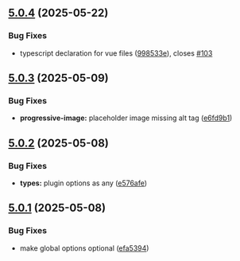 ## [5.0.4](https://github.com/MatteoGabriele/vue-progressive-image/compare/v5.0.3...v5.0.4) (2025-05-22)


### Bug Fixes

* typescript declaration for vue files ([998533e](https://github.com/MatteoGabriele/vue-progressive-image/commit/998533e318a2750ec3fce8ffe5374a467edb4bc2)), closes [#103](https://github.com/MatteoGabriele/vue-progressive-image/issues/103)

## [5.0.3](https://github.com/MatteoGabriele/vue-progressive-image/compare/v5.0.2...v5.0.3) (2025-05-09)


### Bug Fixes

* **progressive-image:** placeholder image missing alt tag ([e6fd9b1](https://github.com/MatteoGabriele/vue-progressive-image/commit/e6fd9b172a95621de191ba5af36cd90314baec00))

## [5.0.2](https://github.com/MatteoGabriele/vue-progressive-image/compare/v5.0.1...v5.0.2) (2025-05-08)


### Bug Fixes

* **types:** plugin options as any ([e576afe](https://github.com/MatteoGabriele/vue-progressive-image/commit/e576afea3527456e32806ecd3e5477ed321b3afe))

## [5.0.1](https://github.com/MatteoGabriele/vue-progressive-image/compare/v5.0.0...v5.0.1) (2025-05-08)


### Bug Fixes

* make global options optional ([efa5394](https://github.com/MatteoGabriele/vue-progressive-image/commit/efa53945f3fc0fd2259d25b64701b97f95f8e599))
